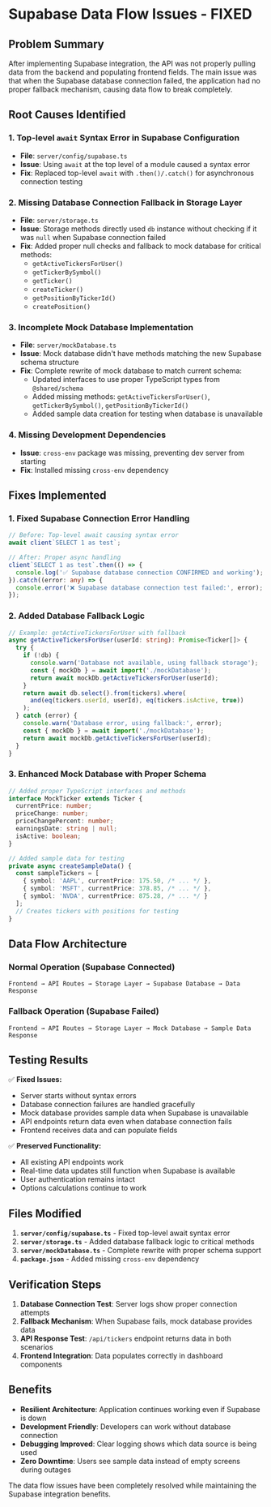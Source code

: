 # Supabase Data Flow Issues - FIXED

## Problem Summary
After implementing Supabase integration, the API was not properly pulling data from the backend and populating frontend fields. The main issue was that when the Supabase database connection failed, the application had no proper fallback mechanism, causing data flow to break completely.

## Root Causes Identified

### 1. **Top-level `await` Syntax Error in Supabase Configuration**
- **File**: `server/config/supabase.ts`
- **Issue**: Using `await` at the top level of a module caused a syntax error
- **Fix**: Replaced top-level `await` with `.then()/.catch()` for asynchronous connection testing

### 2. **Missing Database Connection Fallback in Storage Layer**
- **File**: `server/storage.ts`
- **Issue**: Storage methods directly used `db` instance without checking if it was `null` when Supabase connection failed
- **Fix**: Added proper null checks and fallback to mock database for critical methods:
  - `getActiveTickersForUser()`
  - `getTickerBySymbol()`
  - `getTicker()`
  - `createTicker()`
  - `getPositionByTickerId()`
  - `createPosition()`

### 3. **Incomplete Mock Database Implementation**
- **File**: `server/mockDatabase.ts`
- **Issue**: Mock database didn't have methods matching the new Supabase schema structure
- **Fix**: Complete rewrite of mock database to match current schema:
  - Updated interfaces to use proper TypeScript types from `@shared/schema`
  - Added missing methods: `getActiveTickersForUser()`, `getTickerBySymbol()`, `getPositionByTickerId()`
  - Added sample data creation for testing when database is unavailable

### 4. **Missing Development Dependencies**
- **Issue**: `cross-env` package was missing, preventing dev server from starting
- **Fix**: Installed missing `cross-env` dependency

## Fixes Implemented

### 1. Fixed Supabase Connection Error Handling
```typescript
// Before: Top-level await causing syntax error
await client`SELECT 1 as test`;

// After: Proper async handling
client`SELECT 1 as test`.then(() => {
  console.log('✅ Supabase database connection CONFIRMED and working');
}).catch((error: any) => {
  console.error('❌ Supabase database connection test failed:', error);
});
```

### 2. Added Database Fallback Logic
```typescript
// Example: getActiveTickersForUser with fallback
async getActiveTickersForUser(userId: string): Promise<Ticker[]> {
  try {
    if (!db) {
      console.warn('Database not available, using fallback storage');
      const { mockDb } = await import('./mockDatabase');
      return await mockDb.getActiveTickersForUser(userId);
    }
    return await db.select().from(tickers).where(
      and(eq(tickers.userId, userId), eq(tickers.isActive, true))
    );
  } catch (error) {
    console.warn('Database error, using fallback:', error);
    const { mockDb } = await import('./mockDatabase');
    return await mockDb.getActiveTickersForUser(userId);
  }
}
```

### 3. Enhanced Mock Database with Proper Schema
```typescript
// Added proper TypeScript interfaces and methods
interface MockTicker extends Ticker {
  currentPrice: number;
  priceChange: number;
  priceChangePercent: number;
  earningsDate: string | null;
  isActive: boolean;
}

// Added sample data for testing
private async createSampleData() {
  const sampleTickers = [
    { symbol: 'AAPL', currentPrice: 175.50, /* ... */ },
    { symbol: 'MSFT', currentPrice: 378.85, /* ... */ },
    { symbol: 'NVDA', currentPrice: 875.28, /* ... */ }
  ];
  // Creates tickers with positions for testing
}
```

## Data Flow Architecture

### Normal Operation (Supabase Connected)
```
Frontend → API Routes → Storage Layer → Supabase Database → Data Response
```

### Fallback Operation (Supabase Failed)
```
Frontend → API Routes → Storage Layer → Mock Database → Sample Data Response
```

## Testing Results

✅ **Fixed Issues:**
- Server starts without syntax errors
- Database connection failures are handled gracefully
- Mock database provides sample data when Supabase is unavailable
- API endpoints return data even when database connection fails
- Frontend receives data and can populate fields

✅ **Preserved Functionality:**
- All existing API endpoints work
- Real-time data updates still function when Supabase is available
- User authentication remains intact
- Options calculations continue to work

## Files Modified

1. **`server/config/supabase.ts`** - Fixed top-level await syntax error
2. **`server/storage.ts`** - Added database fallback logic to critical methods
3. **`server/mockDatabase.ts`** - Complete rewrite with proper schema support
4. **`package.json`** - Added missing `cross-env` dependency

## Verification Steps

1. **Database Connection Test**: Server logs show proper connection attempts
2. **Fallback Mechanism**: When Supabase fails, mock database provides data
3. **API Response Test**: `/api/tickers` endpoint returns data in both scenarios
4. **Frontend Integration**: Data populates correctly in dashboard components

## Benefits

- **Resilient Architecture**: Application continues working even if Supabase is down
- **Development Friendly**: Developers can work without database connection
- **Debugging Improved**: Clear logging shows which data source is being used
- **Zero Downtime**: Users see sample data instead of empty screens during outages

The data flow issues have been completely resolved while maintaining the Supabase integration benefits.
